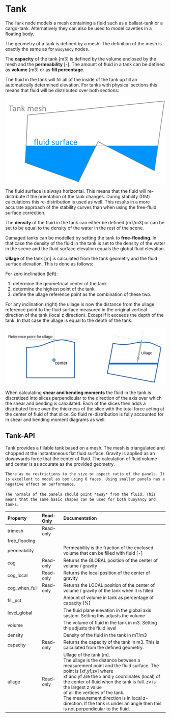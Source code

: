 # Tank

The `Tank` node models a mesh containing a fluid such as a ballast-tank or a cargo-tank. Alternatively they can also
be used to model caveties in a floating body.

The geometry of a tank is defined by a mesh. The definition of the mesh is exactly the same as for `Buoyancy` nodes.

The **capacity** of the tank [m3] is defined by the volume enclosed by the mesh and the **permeability** [-]. The amount of fluid
in a tank can be defined as **volume** [m3] or as **fill percentage**.

The fluid in the tank will fill all of the inside of the tank up till an automatically determined elevation. For tanks 
with physical sections this means that fluid will be distributed over both sections:

![images/tank_sections.png](images/tank_sections.png)

The fluid surface is always horizontal. This means that the fluid will re-distribute if the orientation of the tank changes.
During stability (GM) calculations this re-distribution is used as well. This results in a more accurate approach of the stability
curves than when using the free-fluid surface correction.

The **density** of the fluid in the tank can either be defined [mT/m3] or can be set to be equal to the density of the water
in the rest of the scene.

Damaged tanks can be modelled by setting the tank to **free-flooding**. In that case the density of the fluid in the tank is
set to the density of the water in the scene and the fluid surface elevation equals the global fluid elevation.

**Ullage** of the tank [m] is calculated from the tank geometry and the fluid surface elevation. This is done as follows:


For zero inclination (left): 
1. determine the geometrical center of the tank
2. determine the highest point of the tank
3. define the ullage reference point as the combination of these two.

For any inclination (right) the ullage is now the distance from the ullage reference point to the fluid surface measured 
in the original vertical direction of the tank (local z direction). Except if it exceeds the depth of the tank. In that case the ullage is equal to the depth of the tank.

![images/tank_sections.png](images/ullage_definition.png)

When calculating **shear and bending moments** the fluid in the tank is discretized into slices perpendicular to the direction
of the axis over which the shear and bending is calculated. Each of the slices then adds a distributed force over the 
thickness of the slice with the total force acting at the center of fluid of that slice. So fluid re-distribution is
fully accounted for in shear and bending moment diagrams as well.

## Tank-API
Tank provides a fillable tank based on a mesh. The mesh is triangulated and chopped at the instantaneous flat fluid surface. Gravity is applied as an downwards force that the center of fluid.
    The calculation of fluid volume and center is as accurate as the provided geometry.

    There as no restrictions to the size or aspect ratio of the panels. It is excellent to model as box using 6 faces. Using smaller panels has a negative effect on performance.
    
    The normals of the panels should point *away* from the fluid. This means that the same basic shapes can be used for both buoyancy and tanks.

|  Property | Read-Only  | Documentation 
|:---------------- |:------------------------------- |:---------------- |
trimesh | Read-only | |
free_flooding |  | |
permeability |  | Permeability is the fraction of the enclosed volume that can be filled with fluid [-]|
cog | Read-only | Returns the GLOBAL position of the center of volume / gravity|
cog_local | Read-only | Returns the local position of the center of gravity|
cog_when_full | Read-only | Returns the LOCAL position of the center of volume / gravity of the tank when it is filled|
fill_pct |  | Amount of volume in tank as percentage of capacity [%]|
level_global |  | The fluid plane elevation in the global axis system. Setting this adjusts the volume|
volume |  | The volume of fluid in the tank in m3. Setting this adjusts the fluid level|
density |  | Density of the fluid in the tank in mT/m3|
capacity | Read-only | Returns the capacity of the tank in m3. This is calculated from the defined geometry.|
ullage | Read-only | Ullage of the tank [m].<br>        The ullage is the distance between a measurement point and the fluid surface. The point is [xf,yf,zv] where<br>        xf and yf are the x and y coordinates (local) of the center of fluid when the tank is full. zv is the largest z value<br>        of all the vertices of the tank.<br>        The measurement direction is in local z-direction. If the tank is under an angle then this is not perpendicular to the fluid.